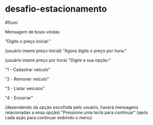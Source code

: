 # desafio-estacionamento
#fluxo

Mensagem de boas-vindas

"Digite o preço inicial:"

(usuário insere preço inicial)
"Agora digite o preço por hora:"

(usuário insere preço por hora)
"Digite a sua opção:"

"1 - Cadastrar veículo"

"2 - Remover veículo"

"3 - Listar veículos"

"4 - Encerrar"

(dependendo da opção escolhida pelo usuário, haverá mensagens relacionadas a essa opção)
"Pressione uma tecla para continuar" (após cada ação para continuar exibindo o menu)
